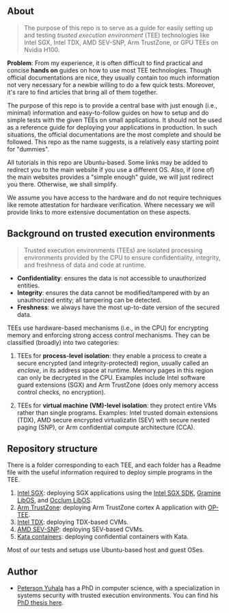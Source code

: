 ## About
>The purpose of this repo is to serve as a guide for easily setting up and testing _trusted execution environment_ (TEE) technologies like Intel SGX, Intel TDX, AMD SEV-SNP, Arm TrustZone, or GPU TEEs on Nvidia H100.

**Problem**: From my experience, it is often difficult to find practical and concise **hands on** guides on how to use most TEE technologies. Though official documentations are nice, they usually contain too much information not very necessary for a newbie willing to do a few quick tests. Moreover, it's rare to find articles that bring all of them together.
  
The purpose of this repo is to provide a central base with just enough (i.e., minimal) information and easy-to-follow guides on how to setup and do simple tests with the given TEEs on small applications. It should not be used as a reference guide for deploying your applications in production. In such situations, the official documentations are the most complete and should be followed. This repo as the name suggests, is a relatively easy starting point for "dummies".

All tutorials in this repo are Ubuntu-based. Some links may be added to redirect you to the main website if you use a different OS.
Also, if (one of) the main websites provides a "simple enough" guide, we will just redirect you there. Otherwise, we shall simplify.

We assume you have access to the hardware and do not require techniques like remote attestation for hardware verification. Where necessary we will provide links to more extensive documentation on these aspects.  

## Background on trusted execution environments
> Trusted execution environments (TEEs) are isolated processing environments provided by the CPU to ensure confidentiality, integrity, and freshness of data and code at runtime. 
  - **Confidentiality**: ensures the data is not accessible to unauthorized entities.
  - **Integrity**: ensures the data cannot be modified/tampered with by an unauthorized entity; all tampering can be detected.
  - **Freshness**: we always have the most up-to-date version of the secured data.
  
TEEs use hardware-based mechanisms (i.e., in the CPU) for encrypting memory and enforcing strong access control mechanisms. They can be classified (broadly) into two categories: 

1. TEEs for **process-level isolation**: they enable a process to create a secure encrypted (and integrity-protected) region, usually called an _enclave_, in its address space at runtime. Memory pages in this region can only be decrypted in the CPU. Examples include Intel software guard extensions (SGX) and Arm TrustZone (does only memory access control checks, no encryption).
   
2. TEEs for **virtual machine (VM)-level isolation**: they protect entire VMs rather than single programs. Examples: Intel trusted domain extensions (TDX), AMD secure encrypted virtualizatin (SEV) with secure nested paging (SNP), or Arm confidential compute architecture (CCA).



## Repository structure
There is a folder corresponding to each TEE, and each folder has a Readme file with the useful information required to deploy simple programs in the TEE.
1. [Intel SGX](sgx/README.md): deploying SGX applications using the [Intel SGX SDK](sgx/sdk-based/README.md), [Gramine LibOS](sgx/gramine-based/README.md), and [Occlum LibOS](sgx/occlum-based/README.md). 
2. [Arm TrustZone](trustzone/README.md): deploying Arm TrustZone cortex A application with [OP-TEE](https://optee.readthedocs.io/en/latest/general/about.html).
3. [Intel TDX](tdx/README.md): deploying TDX-based CVMs.
4. [AMD SEV-SNP](sev-snp/README.md): deploying SEV-based CVMs.
5. [Kata containers](./kata/README.md): deploying confidential containers with Kata. 
    
Most of our tests and setups use Ubuntu-based host and guest OSes.

## Author
- [Peterson Yuhala](https://yuhala.github.io/) has a PhD in computer science, with a specialization in systems security with trusted execution environments. You can find his [PhD thesis here](https://yuhala.github.io/assets/pdf/thesis-peterson-yuhala.pdf).
  

